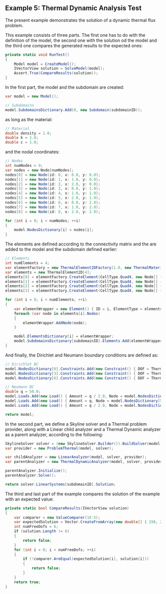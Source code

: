 ## Example 5: Thermal Dynamic Analysis Test

The present example demonstrates the solution of a dynamic thermal flux problem.

This example consists of three parts. The first one has to do with the definition of the model,
the second one with the solution od the model and the third one compares the generated results
to the expected ones:

```csharp
private static void RunTest()
{
	Model model = CreateModel();
	IVectorView solution = SolveModel(model);
	Assert.True(CompareResults(solution));
}
```

In the first part, the model and the subdomain are created:
```csharp
var model = new Model();

// Subdomains
model.SubdomainsDictionary.Add(0, new Subdomain(subdomainID));
```

as long as the material:
```csharp
// Material
double density = 1.0;
double k = 1.0;
double c = 1.0;
```

and the nodal coordinates:
```csharp
// Nodes
int numNodes = 9;
var nodes = new Node[numNodes];
nodes[0] = new Node(id: 0, x: 0.0, y: 0.0);
nodes[1] = new Node(id: 1, x: 1.0, y: 0.0);
nodes[2] = new Node(id: 2, x: 2.0, y: 0.0);
nodes[3] = new Node(id: 3, x: 0.0, y: 1.0);
nodes[4] = new Node(id: 4, x: 1.0, y: 1.0);
nodes[5] = new Node(id: 5, x: 2.0, y: 1.0);
nodes[6] = new Node(id: 6, x: 0.0, y: 2.0);
nodes[7] = new Node(id: 7, x: 1.0, y: 2.0);
nodes[8] = new Node(id: 8, x: 2.0, y: 2.0);

for (int i = 0; i < numNodes; ++i)
{
	model.NodesDictionary[i] = nodes[i];
}
```

The elements are defined according to the connectivity matrix and the are added to the model 
and the subdomain defined earlier:
```csharp
// Elements
int numElements = 4;
var elementFactory = new ThermalElement2DFactory(1.0, new ThermalMaterial(density, c, k));
var elements = new ThermalElement2D[4];
elements[0] = elementFactory.CreateElement(CellType.Quad4, new Node[] { nodes[0], nodes[1], nodes[4], nodes[3] });
elements[1] = elementFactory.CreateElement(CellType.Quad4, new Node[] { nodes[1], nodes[2], nodes[5], nodes[4] });
elements[2] = elementFactory.CreateElement(CellType.Quad4, new Node[] { nodes[3], nodes[4], nodes[7], nodes[6] });
elements[3] = elementFactory.CreateElement(CellType.Quad4, new Node[] { nodes[4], nodes[5], nodes[8], nodes[7] });

for (int i = 0; i < numElements; ++i)
{
	var elementWrapper = new Element() { ID = i, ElementType = elements[i] };
	foreach (var node in elements[i].Nodes)
	{
		elementWrapper.AddNode(node);
	}

	model.ElementsDictionary[i] = elementWrapper;
	model.SubdomainsDictionary[subdomainID].Elements.Add(elementWrapper);
}
```

And finally, the Dirichlet and Neumann boundary conditions are defined as:
```csharp
// Dirichlet BC
model.NodesDictionary[0].Constraints.Add(new Constraint() { DOF = ThermalDof.Temperature, Amount = 100.0 });
model.NodesDictionary[3].Constraints.Add(new Constraint() { DOF = ThermalDof.Temperature, Amount = 100.0 });
model.NodesDictionary[6].Constraints.Add(new Constraint() { DOF = ThermalDof.Temperature, Amount = 100.0 });

// Neumann BC
double q = 50.0;
model.Loads.Add(new Load() { Amount = q / 2.0, Node = model.NodesDictionary[2], DOF = ThermalDof.Temperature });
model.Loads.Add(new Load() { Amount = q, Node = model.NodesDictionary[5], DOF = ThermalDof.Temperature });
model.Loads.Add(new Load() { Amount = q / 2.0, Node = model.NodesDictionary[8], DOF = ThermalDof.Temperature });

return model;
```

In the second part, we define a Skyline solver and a Thermal problem provider, along
with a Linear child analyzer and a Thermal Dynamic analyzer as a parent analyzer, 
according to the following:
```csharp
SkylineSolver solver = (new SkylineSolver.Builder()).BuildSolver(model);
var provider = new ProblemThermal(model, solver);

var childAnalyzer = new LinearAnalyzer(model, solver, provider);
var parentAnalyzer = new ThermalDynamicAnalyzer(model, solver, provider, childAnalyzer, 0.5, 0.5, 1000);

parentAnalyzer.Initialize();
parentAnalyzer.Solve();

return solver.LinearSystems[subdomainID].Solution;
```

The third and last part of the example compares the solution of the example with an expected value:
```csharp
private static bool CompareResults(IVectorView solution)
{
	var comparer = new ValueComparer(1E-5);
	var expectedSolution = Vector.CreateFromArray(new double[] { 150, 200, 150, 200, 150, 200 });
	int numFreeDofs = 6;
	if (solution.Length != 6)
	{
		return false;
	}
	for (int i = 0; i < numFreeDofs; ++i)
	{
		if (!comparer.AreEqual(expectedSolution[i], solution[i]))
		{
			return false;
		}
	}
	return true;
}
```